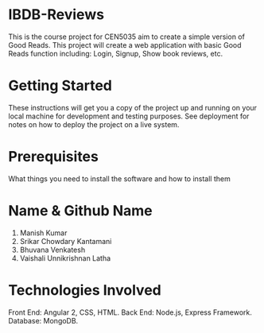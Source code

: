 # IBDB-Reviews
This is the course project for CEN5035 aim to create a simple version of Good Reads. This project will create a web application with basic Good Reads function including: Login, Signup, Show book reviews, etc.

# Getting Started
These instructions will get you a copy of the project up and running on your local machine for development and testing purposes. See deployment for notes on how to deploy the project on a live system.

# Prerequisites
What things you need to install the software and how to install them

# Name & Github Name

1. Manish Kumar 
2. Srikar Chowdary Kantamani
3. Bhuvana Venkatesh
4. Vaishali Unnikrishnan Latha

# Technologies Involved
Front End: Angular 2, CSS, HTML. Back End: Node.js, Express Framework. Database: MongoDB.
